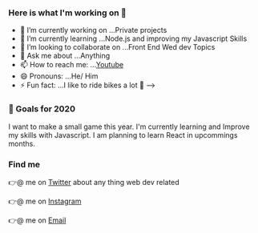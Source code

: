 ### Here is what I'm working on 👋

- 🔭 I’m currently working on ...Private projects
- 🌱 I’m currently learning ...Node.js and improving my Javascript Skills
- 👯 I’m looking to collaborate on ...Front End Wed dev Topics
- 💬 Ask me about ...Anything
- 📫 How to reach me: ...[Youtube](https://www.youtube.com/channel/UCHNiz5ljfYgQQUiJGOm63Sg?view_as=subscriber) 
- 😄 Pronouns: ...He/ Him
- ⚡ Fun fact: ...I like to ride bikes a lot 🚴‍
-->


###   🔭 Goals for 2020
I want to make a small game this year. I'm currently learning and Improve my skills with Javascript.
I am planning to learn React in upcommings months.


###   Find me
👉@ me on  [Twitter](https://twitter.com/darioamade) about any thing web dev related

👉@ me on  [Instagram](https://www.instagram.com/darioamade/)

👉@ me on  [Email](mailto:dario_isd@outlook.com)



